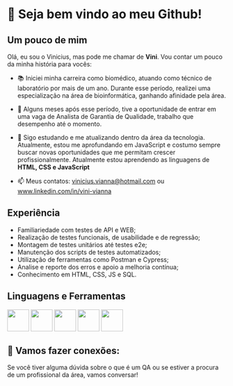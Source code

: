 # 👋 Seja bem vindo ao meu Github!

## Um pouco de mim
Olá, eu sou o Vinicius, mas pode me chamar de __Vini__. Vou contar um pouco da minha história para vocês:

- 📚 Iniciei minha carreira como biomédico, atuando como técnico de laboratório por mais de um ano. Durante esse período, realizei uma especialização na área de bioinformática, ganhando afinidade pela área.
- 🔬 Alguns meses após esse período, tive a oportunidade de entrar em uma vaga de Analista de Garantia de Qualidade, trabalho que desempenho até o momento.
- 🌱 Sigo estudando e me atualizando dentro da área da tecnologia. Atualmente, estou me aprofundando em JavaScript e costumo sempre buscar novas oportunidades que me permitam crescer profissionalmente. Atualmente estou aprendendo as linguagens de __HTML, CSS e JavaScript__

- 📫 Meus contatos: vinicius.vianna@hotmail.com ou www.linkedin.com/in/vini-vianna

## Experiência
 - Familiariedade com testes de API e WEB;
 - Realização de testes funcionais, de usabilidade e de regressão;
 - Montagem de testes unitários até testes e2e;
 - Manutenção dos scripts de testes automatizados;
 - Utilização de ferramentas como Postman e Cypress;
 - Analise e reporte dos erros e apoio a melhoria contínua;
 - Conhecimento em HTML, CSS, JS e SQL.

## Linguagens e Ferramentas         
<img src="https://cdn.jsdelivr.net/gh/devicons/devicon/icons/css3/css3-original-wordmark.svg" width="50" height="50"/>
<img src="https://cdn.jsdelivr.net/gh/devicons/devicon/icons/html5/html5-original-wordmark.svg" width="50" height="50"/>
<img src="https://cdn.jsdelivr.net/gh/devicons/devicon/icons/javascript/javascript-original.svg" width="50" height="50"/>
          
<img src="https://cdn.jsdelivr.net/gh/devicons/devicon/icons/vscode/vscode-original.svg" width="50" height="50"/>
<img src="https://www.vectorlogo.zone/util/preview.html?image=/logos/getpostman/getpostman-icon.svg" width="50" height="50"/>


## 🤝 Vamos fazer conexões:
Se você tiver alguma dúvida sobre o que é um QA ou se estiver a procura de um profissional da área, vamos conversar!
